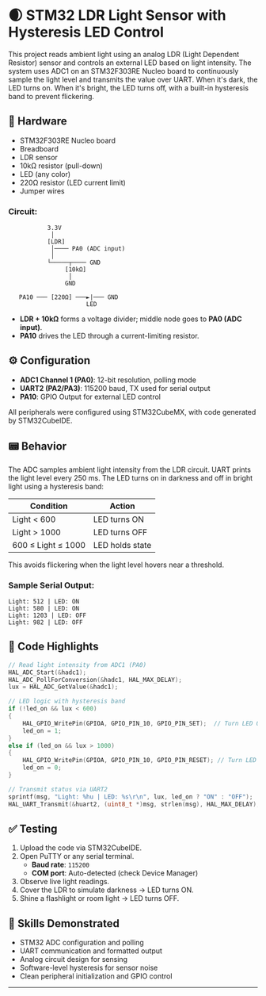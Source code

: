 # 🌒 STM32 LDR Light Sensor with Hysteresis LED Control

This project reads ambient light using an analog LDR (Light Dependent Resistor) sensor and controls an external LED based on light intensity. The system uses ADC1 on an STM32F303RE Nucleo board to continuously sample the light level and transmits the value over UART. When it's dark, the LED turns on. When it's bright, the LED turns off, with a built-in hysteresis band to prevent flickering.

## 🔧 Hardware

- STM32F303RE Nucleo board  
- Breadboard  
- LDR sensor  
- 10kΩ resistor (pull-down)  
- LED (any color)  
- 220Ω resistor (LED current limit)  
- Jumper wires

### Circuit:

```
           3.3V
            │
           [LDR]
            │──── PA0 (ADC input)
            │
           └─────┬──── GND
                [10kΩ]
                 │
                GND

   PA10 ─── [220Ω] ───►|─── GND
                      LED
```

- **LDR + 10kΩ** forms a voltage divider; middle node goes to **PA0 (ADC input)**.
- **PA10** drives the LED through a current-limiting resistor.

## ⚙️ Configuration

- **ADC1 Channel 1 (PA0)**: 12-bit resolution, polling mode  
- **UART2 (PA2/PA3)**: 115200 baud, TX used for serial output  
- **PA10**: GPIO Output for external LED control  

All peripherals were configured using STM32CubeMX, with code generated by STM32CubeIDE.

## 📟 Behavior

The ADC samples ambient light intensity from the LDR circuit. UART prints the light level every 250 ms. The LED turns on in darkness and off in bright light using a hysteresis band:

| Condition                  | Action           |
|---------------------------|------------------|
| Light < 600               | LED turns ON     |
| Light > 1000              | LED turns OFF    |
| 600 ≤ Light ≤ 1000        | LED holds state  |

This avoids flickering when the light level hovers near a threshold.

### Sample Serial Output:
```
Light: 512 | LED: ON
Light: 580 | LED: ON
Light: 1203 | LED: OFF
Light: 982 | LED: OFF
```

## 🧠 Code Highlights

```c
// Read light intensity from ADC1 (PA0)
HAL_ADC_Start(&hadc1);
HAL_ADC_PollForConversion(&hadc1, HAL_MAX_DELAY);
lux = HAL_ADC_GetValue(&hadc1);

// LED logic with hysteresis band
if (!led_on && lux < 600)
{
    HAL_GPIO_WritePin(GPIOA, GPIO_PIN_10, GPIO_PIN_SET);  // Turn LED ON
    led_on = 1;
}
else if (led_on && lux > 1000)
{
    HAL_GPIO_WritePin(GPIOA, GPIO_PIN_10, GPIO_PIN_RESET); // Turn LED OFF
    led_on = 0;
}

// Transmit status via UART2
sprintf(msg, "Light: %hu | LED: %s\r\n", lux, led_on ? "ON" : "OFF");
HAL_UART_Transmit(&huart2, (uint8_t *)msg, strlen(msg), HAL_MAX_DELAY);
```

## ✅ Testing

1. Upload the code via STM32CubeIDE.
2. Open PuTTY or any serial terminal.
   - **Baud rate**: `115200`
   - **COM port**: Auto-detected (check Device Manager)
3. Observe live light readings.
4. Cover the LDR to simulate darkness → LED turns ON.
5. Shine a flashlight or room light → LED turns OFF.

## 🧠 Skills Demonstrated

- STM32 ADC configuration and polling
- UART communication and formatted output
- Analog circuit design for sensing
- Software-level hysteresis for sensor noise
- Clean peripheral initialization and GPIO control

---
